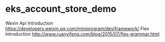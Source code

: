 # eks_account_store_demo
Wexin Api Introduction
https://developers.weixin.qq.com/miniprogram/dev/framework/
Flex Introduction
http://www.ruanyifeng.com/blog/2015/07/flex-grammar.html